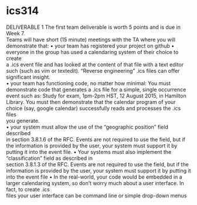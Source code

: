 # ics314
DELIVERABLE 1
The	first	team	deliverable is	worth	5 points	and	is	due	in	Week	7.	
Teams	will	have	short	(15	minute)	meetings	with	the	TA	where	you	will
demonstrate	that:
• your	team has	registered	your project	on	github
• everyone	in	the group	has	used	a calendaring	system	of	their	choice	to	create	
a	.ics	event	file	and	has	looked	at	the	content	of	that	file	with	a	text	editor	
such	(such	as	vim or	textedit).	“Reverse	engineering”	.ics	files	can	offer	
significant	insight.		
• your	team	has	functioning	code,	no	matter	how	minimal:	You	must	
demonstrate	code that	generates	a	.ics	file	for	a	simple,	single	occurrence
event	such	as:		Study	for	exam,	1pm-2pm	HST,	12	August	2015,	in	Hamilton	
Library.		You	must	then	demonstrate	that	the	calendar	program	of	your	
choice	(say,	google	calendar)	successfully	reads	and	processes	the	.ics	files	
you	generate.	
• your	system	must	allow	the		use	of	the	“geographic	position”	field	described	
in	section	3.8.1.6	of	the	RFC.		Events	are	not	required	to	use	the	field,	but	if	
the	information	is	provided	by	the	user,	your	system	must	support	it	by	
putting	it	into	the	event	file.
• Your	systems	must	also	implement		the	“classification”	field	as	described	in	
section	3.8.1.3	of	the RFC.		Events	are	not	required	to	use	the	field,	but	if	the	
information	is	provided	by	the	user,	your	system	must	support	it	by	putting	
it	into	the	event	file
• In	the	real-world,	your	code	would	be	embedded	in	a	larger	calendaring	
system,	so	don’t	worry	much	about	a	user	interface.		In	fact,	to	create	 .ics	
files	your	user	interface	can	be	command	line	or	simple	drop-down	menus
